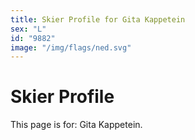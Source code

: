 ```yaml
---
title: Skier Profile for Gita Kappetein
sex: "L"
id: "9882"
image: "/img/flags/ned.svg" 
---
```


# Skier Profile

This page is for: Gita Kappetein.
    